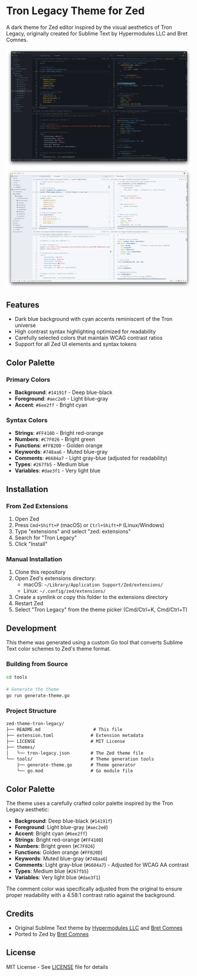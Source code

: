 # Tron Legacy Theme for Zed

A dark theme for Zed editor inspired by the visual aesthetics of Tron Legacy, originally created for Sublime Text by Hypermodules LLC and Bret Comnes.

![Theme Preview](./screenshots/tron-dark.webp)
![Theme Preview](./screenshots/tron-light.webp)

## Features

- Dark blue background with cyan accents reminiscent of the Tron universe
- High contrast syntax highlighting optimized for readability
- Carefully selected colors that maintain WCAG contrast ratios
- Support for all Zed UI elements and syntax tokens

## Color Palette

### Primary Colors
- **Background**: `#14191f` - Deep blue-black
- **Foreground**: `#aec2e0` - Light blue-gray
- **Accent**: `#6ee2ff` - Bright cyan

### Syntax Colors
- **Strings**: `#FF410D` - Bright red-orange
- **Numbers**: `#C7F026` - Bright green
- **Functions**: `#FFB20D` - Golden orange
- **Keywords**: `#748aa6` - Muted blue-gray
- **Comments**: `#6684a7` - Light gray-blue (adjusted for readability)
- **Types**: `#267fb5` - Medium blue
- **Variables**: `#dae3f1` - Very light blue

## Installation

### From Zed Extensions

1. Open Zed
2. Press `Cmd+Shift+P` (macOS) or `Ctrl+Shift+P` (Linux/Windows)
3. Type "extensions" and select "zed: extensions"
4. Search for "Tron Legacy"
5. Click "Install"

### Manual Installation

1. Clone this repository
2. Open Zed's extensions directory:
   - macOS: `~/Library/Application Support/Zed/extensions/`
   - Linux: `~/.config/zed/extensions/`
3. Create a symlink or copy this folder to the extensions directory
4. Restart Zed
5. Select "Tron Legacy" from the theme picker (Cmd/Ctrl+K, Cmd/Ctrl+T)

## Development

This theme was generated using a custom Go tool that converts Sublime Text color schemes to Zed's theme format.

### Building from Source

```bash
cd tools

# Generate the theme
go run generate-theme.go
```

### Project Structure
```
zed-theme-tron-legacy/
├── README.md                    # This file
├── extension.toml              # Extension metadata
├── LICENSE                     # MIT License
├── themes/
│   └── tron-legacy.json        # The Zed theme file
└── tools/                      # Theme generation tools
    ├── generate-theme.go       # Theme generator
    └── go.mod                  # Go module file
```

## Color Palette

The theme uses a carefully crafted color palette inspired by the Tron Legacy aesthetic:

- **Background**: Deep blue-black (`#14191f`)
- **Foreground**: Light blue-gray (`#aec2e0`)
- **Accent**: Bright cyan (`#6ee2ff`)
- **Strings**: Bright red-orange (`#FF410D`)
- **Numbers**: Bright green (`#C7F026`)
- **Functions**: Golden orange (`#FFB20D`)
- **Keywords**: Muted blue-gray (`#748aa6`)
- **Comments**: Light gray-blue (`#6684a7`) - Adjusted for WCAG AA contrast
- **Types**: Medium blue (`#267fb5`)
- **Variables**: Very light blue (`#dae3f1`)

The comment color was specifically adjusted from the original to ensure proper readability with a 4.58:1 contrast ratio against the background.

## Credits

- Original Sublime Text theme by [Hypermodules LLC](https://github.com/hypermodules) and [Bret Comnes](https://github.com/bcomnes)
- Ported to Zed by [Bret Comnes](https://github.com/bcomnes)

## License

MIT License - See [LICENSE](LICENSE) file for details
